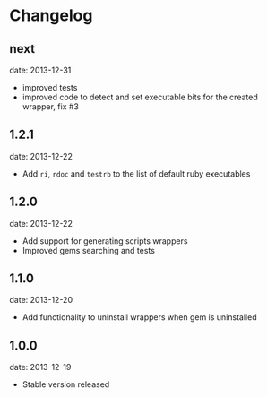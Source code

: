 # Changelog

## next
date: 2013-12-31

- improved tests
- improved code to detect and set executable bits for the created wrapper, fix #3

## 1.2.1
date: 2013-12-22

- Add `ri`, `rdoc` and `testrb` to the list of default ruby executables

## 1.2.0
date: 2013-12-22

- Add support for generating scripts wrappers
- Improved gems searching and tests

## 1.1.0
date: 2013-12-20

- Add functionality to uninstall wrappers when gem is uninstalled

## 1.0.0
date: 2013-12-19

- Stable version released
